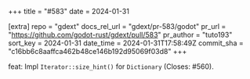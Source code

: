 +++
title = "#583"
date = 2024-01-31

[extra]
repo = "gdext"
docs_rel_url = "gdext/pr-583/godot"
pr_url = "https://github.com/godot-rust/gdext/pull/583"
pr_author = "tuto193"
sort_key = 2024-01-31
date_time = 2024-01-31T17:58:49Z
commit_sha = "c16bb6c8aaffca462b48ce146b192d95069f03d8"
+++

feat: Impl `Iterator::size_hint()` for `Dictionary` (Closes: #560).
